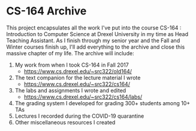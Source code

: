 # CS-164 Archive

This project encapsulates all the work I've put into the course
CS-164 : Introduction to Computer Science at Drexel University in my time as
Head Teaching Assistant. As I finish through my senior year and the Fall and
Winter courses finish up, I'll add everything to the archive and close this
massive chapter of my life. The archive will include:

1. My work from when I took CS-164 in Fall 2017
	* <https://www.cs.drexel.edu/~src322/old164/>
2. The text companion for the lecture material I wrote
	* <https://www.cs.drexel.edu/~src322/cs164/>
3. The labs and assignments I wrote and edited
	* <https://www.cs.drexel.edu/~src322/cs164/labs/>
4. The grading system I developed for grading 300+ students among 10+ TAs
5. Lectures I recorded during the COVID-19 quarantine
6. Other miscellaneous resources I created

